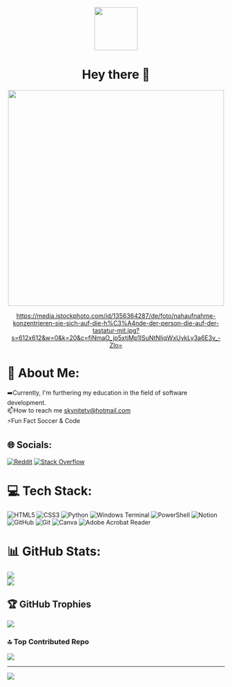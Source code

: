 <div id="header" align="center">
  <img src="https://media.giphy.com/media/M9gbBd9nbDrOTu1Mqx/giphy.gif" width="100"/>
</div>
<h1 align="center">Hey there 👋</h1>

<div align="center">
<img     
src="https://media.istockphoto.com/id/1356364287/de/foto/nahaufnahme-konzentrieren-sie-sich-auf-die-h%C3%A4nde-der-person-die-auf-der-tastatur-mit.jpg?s=612x612&w=0&k=20&c=fiNmaO_jp5xtjMp1ISuNtNIjqWxUykLy3a6E3v_-ZIo=" width="500">

  https://media.istockphoto.com/id/1356364287/de/foto/nahaufnahme-konzentrieren-sie-sich-auf-die-h%C3%A4nde-der-person-die-auf-der-tastatur-mit.jpg?s=612x612&w=0&k=20&c=fiNmaO_jp5xtjMp1ISuNtNIjqWxUykLy3a6E3v_-ZIo=
</img>
</div>

# 💫 About Me:
➡️Currently, I'm furthering my education in the field of software development.<br>📫How to reach me skynitetv@hotmail.com<br>⚡Fun Fact Soccer & Code


## 🌐 Socials:
[![Reddit](https://img.shields.io/badge/Reddit-%23FF4500.svg?logo=Reddit&logoColor=white)](https://reddit.com/user/SkyNiteTV) [![Stack Overflow](https://img.shields.io/badge/-Stackoverflow-FE7A16?logo=stack-overflow&logoColor=white)](https://stackoverflow.com/users/20902218) 

# 💻 Tech Stack:
![HTML5](https://img.shields.io/badge/html5-%23E34F26.svg?style=for-the-badge&logo=html5&logoColor=white) ![CSS3](https://img.shields.io/badge/css3-%231572B6.svg?style=for-the-badge&logo=css3&logoColor=white) ![Python](https://img.shields.io/badge/python-3670A0?style=for-the-badge&logo=python&logoColor=ffdd54) ![Windows Terminal](https://img.shields.io/badge/Windows%20Terminal-%234D4D4D.svg?style=for-the-badge&logo=windows-terminal&logoColor=white) ![PowerShell](https://img.shields.io/badge/PowerShell-%235391FE.svg?style=for-the-badge&logo=powershell&logoColor=white) ![Notion](https://img.shields.io/badge/Notion-%23000000.svg?style=for-the-badge&logo=notion&logoColor=white) ![GitHub](https://img.shields.io/badge/github-%23121011.svg?style=for-the-badge&logo=github&logoColor=white) ![Git](https://img.shields.io/badge/git-%23F05033.svg?style=for-the-badge&logo=git&logoColor=white) ![Canva](https://img.shields.io/badge/Canva-%2300C4CC.svg?style=for-the-badge&logo=Canva&logoColor=white) ![Adobe Acrobat Reader](https://img.shields.io/badge/Adobe%20Acrobat%20Reader-EC1C24.svg?style=for-the-badge&logo=Adobe%20Acrobat%20Reader&logoColor=white)
# 📊 GitHub Stats:
![](https://github-readme-stats.vercel.app/api?username=SkyNiteTV&theme=dark&hide_border=true&include_all_commits=true&count_private=true)<br/>
![](https://github-readme-streak-stats.herokuapp.com/?user=SkyNiteTV&theme=dark&hide_border=true)<br/>

## 🏆 GitHub Trophies
![](https://github-profile-trophy.vercel.app/?username=SkyNiteTV&theme=radical&no-frame=true&no-bg=true&margin-w=4)

### 🔝 Top Contributed Repo
![](https://github-contributor-stats.vercel.app/api?username=SkyNiteTV&limit=5&theme=dark&combine_all_yearly_contributions=true)

---
[![](https://visitcount.itsvg.in/api?id=SkyNiteTV&icon=0&color=0)](https://visitcount.itsvg.in)
<!-- Proudly created with GPRM ( https://gprm.itsvg.in ) -->
